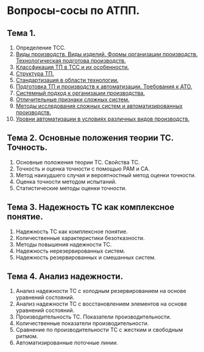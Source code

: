 # Вопросы-сосы по АТПП.
## Тема 1.
1. Определение ТСС.
2. [Виды производств. Виды изделий. Формы организации производств. Технологическая подготова производств.](1.2.md)
3. [Классфикация ТП в ТСС и их особенности.](1.3.md)
4. [Структура ТП.](1.4.md)
5. [Стандартизация в области технологии.](1.5.md)
6. [Подготовка ТП и производств к автоматизации. Требования к АТО.](1.6.md)
7. [Системный подход к организации производства.](1.7.md)
8. [Отличительные признаки сложных систем.](1.8.md)
9. [Методы исследования сложных систем и автоматизированных производств.](1.9.md)
10. [Уровни автоматизации в условиях различных видов производств.](1.10.md)

## Тема 2. Основные положения теории ТС. Точность.
1. Основные положения теории ТС. Свойства ТС.
2. Точность и оценка точности с помощью РАМ и СА.
3. Метод наихудшего случая и вероятностный метод оценки точности.
4. Оценка точности методом испытаний.
5. Статистические методы оценки точности.

## Тема 3. Надежность ТС как комплексное понятие.
1. Надежность ТС как комплексное понятие.
2. Количественные характеристики безотказности.
3. Методы повышения надежности ТС.
4. Надежность нерезервированных систем.
5. Надежность резервированных и смешанных систем.

## Тема 4. Анализ надежности.
1. Анализ надежности ТС с холодным резервированием на основе уравнений состояний.
2. Анализ надежности ТС с восстановлением элементов на основе уравнений состояний.
3. Производительность ТС. Показатели производительности.
4. Количественные показатели производительности.
5. Сравнение по производительности ТС с жестким и свободным ритмом.
6. Автоматизированные поточные линии. 
